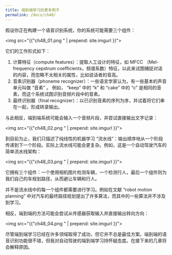 ```yaml
---
title: 端到端学习的更多例子
permalink: /docs/ch48/
---
```


假设你正在构建一个语音识别系统，你的系统可能需要三个组件：

<img src="{{"ch48_01.png " | prepend: site.imgurl }}">

它们的工作形式如下：

1. 计算特征（compute features）：提取人工设计的特征，如 MFCC （Mel-frequency cepstrum coefficients，频谱系数）特征，以此来试图捕捉对话的内容，而忽略不太相关的属性，比如说话者的音高。
2. 音素识别器（phoneme recognizer）：一些语言学家认为，有一些基本的声音单元叫做 “音素” 。 例如， “keep” 中的 “k” 和 “cake” 中的 “c” 是相同的音素，而这个系统试图识别音频片段中的音素。
3. 最终识别器（final recognizer）：以已识别音素的序列为序，并试着将它们串在一起，形成转录输出。

与此相反，端到端系统可能会输入一个音频片段，并尝试直接输出文字记录：

<img src="{{"ch48_02.png " | prepend: site.imgurl }}">

到目前为止，我们只描述了纯线性的机器学习 “流水线”：输出顺序地从一个阶段传递到下一个阶段。实际上流水线可能会更复杂。例如，这是一个自动驾驶汽车的简单流水线架构：

<img src="{{"ch48_03.png " | prepend: site.imgurl }}">

它拥有三个组件：一个使用相机图片检测车辆，一个检测行人，最后一个组件则为我们自己的车规划路径，从而避让车辆和行人。

并不是流水线中的每一个组件都需要进行学习。例如在文献 “robot motion planning” 中对汽车的最终路径规划提出了许多算法，而其中的一些算法并不涉及到学习。

相反，端到端的方法可能会尝试从传感器获取输入并直接输出转向方向：

<img src="{{"ch48_04.png " | prepend: site.imgurl }}">

尽管端到端学习已经在许多领域取得了成功，但它并不总是最佳方案。端到端的语音识别功能很不错，但我对自动驾驶的端到端学习持怀疑态度。在接下来的几章将会解释原因。
